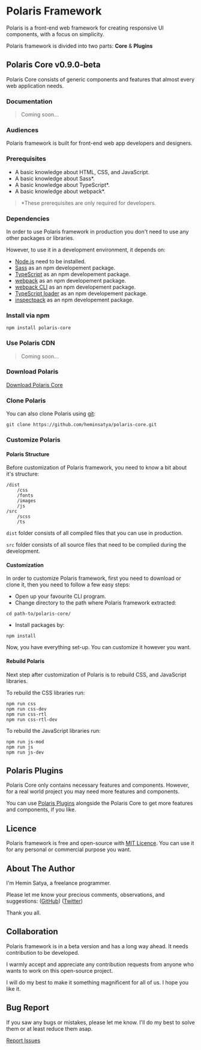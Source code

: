 # Polaris Framework

Polaris is a front-end web framework for creating responsive UI components, with a focus on simplicity.

Polaris framework is divided into two parts: **Core** & **Plugins**


## Polaris Core v0.9.0-beta

Polaris Core consists of generic components and features that almost every web application needs.


### Documentation

> Coming soon...


### Audiences

Polaris framework is built for front-end web app developers and designers.


### Prerequisites

* A basic knowledge about HTML, CSS, and JavaScript.
* A basic knowledge about Sass*.
* A basic knowledge about TypeScript*.
* A basic knowledge about webpack*.

> *These prerequisites are only required for developers.


### Dependencies

In order to use Polaris framework in production you don't need to use any other packages or libraries.

However, to use it in a development environment, it depends on:

* [Node.js](https://nodejs.org/en/) need to be installed.
* [Sass](https://www.npmjs.com/package/sass) as an npm developement package.
* [TypeScript](https://www.npmjs.com/package/typescript) as an npm developement package.
* [webpack](https://www.npmjs.com/package/webpack) as an npm developement package.
* [webpack CLI](https://www.npmjs.com/package/webpack-cli) as an npm developement package.
* [TypeScript loader](https://www.npmjs.com/package/ts-loader) as an npm developement package.
* [inspectpack](https://www.npmjs.com/package/inspectpack) as an npm developement package.


### Install via npm

```
npm install polaris-core
```


### Use Polaris CDN

> Coming soon...


### Download Polaris

[Download Polaris Core](https://github.com/heminsatya/polaris-core/releases/)


### Clone Polaris

You can also clone Polaris using [git](https://git-scm.com/):

```
git clone https://github.com/heminsatya/polaris-core.git
```


### Customize Polaris

#### Polaris Structure

Before customization of Polaris framework, you need to know a bit about it's structure:

```
/dist
    /css
    /fonts
    /images
    /js
/src
    /scss
    /ts
```

`dist` folder consists of all compiled files that you can use in production.

`src` folder consists of all source files that need to be complied during the development.


#### Customization

In order to customize Polaris framework, first you need to download or clone it, then you need to follow a few easy steps:

* Open up your favourite CLI program.
* Change directory to the path where Polaris framework extracted:
```
cd path-to/polaris-core/
```
* Install packages by:
```
npm install
```
Now, you have everything set-up. You can customize it however you want.


#### Rebuild Polaris

Next step after customization of Polaris is to rebuild CSS, and JavaScript libraries.

To rebuild the CSS libraries run:

```
npm run css
npm run css-dev
npm run css-rtl
npm run css-rtl-dev
```

To rebuild the JavaScript libraries run:

```
npm run js-mod
npm run js
npm run js-dev
```


## Polaris Plugins

Polaris Core only contains necessary features and components. However, for a real world project you may need more features and components.

You can use [Polaris Plugins](https://github.com/heminsatya/polaris-plugins) alongside the Polaris Core to get more features and components, if you like.


## Licence

Polaris framework is free and open-source with [MIT Licence](https://github.com/heminsatya/polaris-core/blob/main/LICENSE). You can use it for any personal or commercial purpose you want.


## About The Author

I'm Hemin Satya, a freelance programmer.

Please let me know your precious comments, observations, and suggestions:
([GitHub](https://github.com/heminsatya))
([Twitter](https://twitter.com/heminsatya))

Thank you all.


## Collaboration

Polaris framework is in a beta version and has a long way ahead. It needs contribution to be developed. 

I warmly accept and appreciate any contribution requests from anyone who wants to work on this open-source project.

I will do my best to make it something magnificent for all of us. I hope you like it.


## Bug Report

If you saw any bugs or mistakes, please let me know. I'll do my best to solve them or at least reduce them asap.

[Report Issues](https://github.com/heminsatya/polaris-core/issues)
